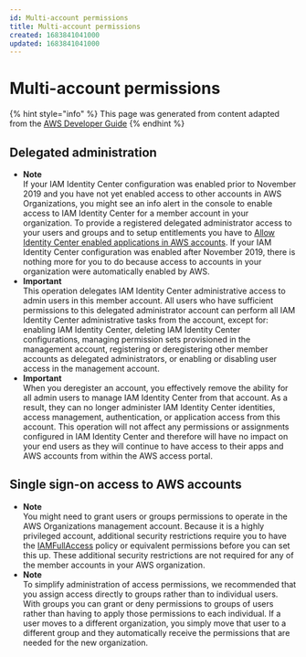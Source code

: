```yaml
---
id: Multi-account permissions
title: Multi-account permissions
created: 1683841041000
updated: 1683841041000
---
```

# Multi-account permissions

{% hint style="info" %}
This page was generated from content adapted from the [AWS Developer Guide](https://github.com/awsdocs/aws-single-sign-on-user-guide.git)
{% endhint %}

## Delegated administration

- **Note**  
If your IAM Identity Center configuration was enabled prior to November 2019 and you have not yet enabled access to other accounts in AWS Organizations, you might see an info alert in the console to enable access to IAM Identity Center for a member account in your organization\. To provide a registered delegated administrator access to your users and groups and to setup entitlements you have to [Allow Identity Center enabled applications in AWS accounts](app-enablement.md#enable-app-enablement)\. If your IAM Identity Center configuration was enabled after November 2019, there is nothing more for you to do because access to accounts in your organization were automatically enabled by AWS\.
- **Important**  
This operation delegates IAM Identity Center administrative access to admin users in this member account\. All users who have sufficient permissions to this delegated administrator account can perform all IAM Identity Center administrative tasks from the account, except for: enabling IAM Identity Center, deleting IAM Identity Center configurations, managing permission sets provisioned in the management account, registering or deregistering other member accounts as delegated administrators, or enabling or disabling user access in the management account\.
- **Important**  
When you deregister an account, you effectively remove the ability for all admin users to manage IAM Identity Center from that account\. As a result, they can no longer administer IAM Identity Center identities, access management, authentication, or application access from this account\. This operation will not affect any permissions or assignments configured in IAM Identity Center and therefore will have no impact on your end users as they will continue to have access to their apps and AWS accounts from within the AWS access portal\.


## Single sign-on access to AWS accounts

- **Note**  
You might need to grant users or groups permissions to operate in the AWS Organizations management account\. Because it is a highly privileged account, additional security restrictions require you to have the [IAMFullAccess](https://console.aws.amazon.com/iam/home#policies/arn:aws:iam::aws:policy/IAMFullAccess) policy or equivalent permissions before you can set this up\. These additional security restrictions are not required for any of the member accounts in your AWS organization\.
- **Note**  
To simplify administration of access permissions, we recommended that you assign access directly to groups rather than to individual users\. With groups you can grant or deny permissions to groups of users rather than having to apply those permissions to each individual\. If a user moves to a different organization, you simply move that user to a different group and they automatically receive the permissions that are needed for the new organization\.


